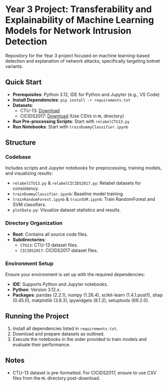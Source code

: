# Year 3 Project: Transferability and Explainability of Machine Learning Models for Network Intrusion Detection

Repository for the Year 3 project focused on machine learning-based detection and explanation of network attacks, specifically targeting botnet variants.

## Quick Start

- **Prerequisites**: Python 3.12, IDE for Python and Jupyter (e.g., VS Code)
- **Install Dependencies**: `pip install -r requirements.txt`
- **Datasets**:
  - CTU-13: [Download](https://github.com/imfaisalmalik/CTU13-CSV-Dataset)
  - CICIDS2017: [Download](http://205.174.165.80/CICDataset/CIC-IDS-2017/) (Use CSVs in `ML` directory)
- **Run Pre-processing Scripts**: Start with `relabelCTU13.py`
- **Run Notebooks**: Start with `trainDummyClassifier.ipynb` 

## Structure

### Codebase

Includes scripts and Jupyter notebooks for preprocessing, training models, and visualizing results:

- `relabelCTU13.py` & `relabelCICIDS2017.py`: Relabel datasets for consistency.
- `trainDummyClassifier.ipynb`: Baseline model training.
- `trainRandomForest.ipynb` & `trainSVM.ipynb`: Train RandomForest and SVM classifiers.
- `plotData.py`: Visualize dataset statistics and results.

### Directory Organization

- **Root**: Contains all source code files.
- **Subdirectories**:
  - `CTU13`: CTU-13 dataset files.
  - `CICIDS2017`: CICIDS2017 dataset files.

### Environment Setup

Ensure your environment is set up with the required dependencies:

- **IDE**: Supports Python and Jupyter notebooks.
- **Python**: Version 3.12.x.
- **Packages**: pandas (2.2.1), numpy (1.26.4), scikit-learn (1.4.1.post1), shap (0.45.0), matplotlib (3.8.3), ipywidgets (8.1.2), setuptools (69.2.0).

## Running the Project

1. Install all dependencies listed in `requirements.txt`.
2. Download and prepare datasets as outlined.
3. Execute the notebooks in the order provided to train models and evaluate their performance.

## Notes

- CTU-13 dataset is pre-formatted. For CICIDS2017, ensure to use CSV files from the `ML` directory post-download.
